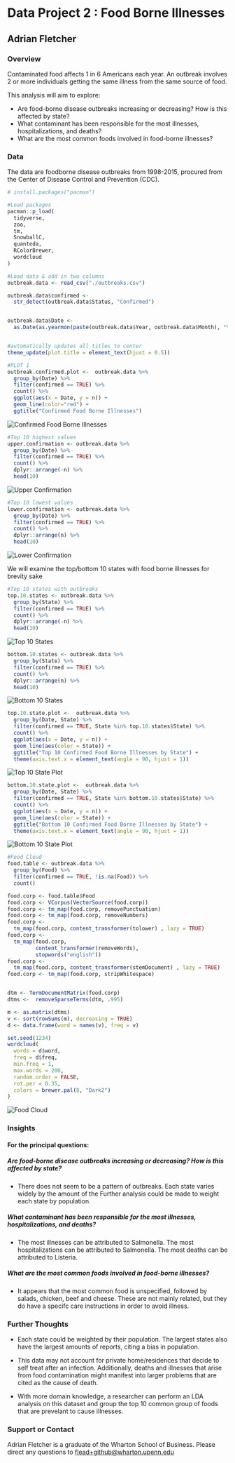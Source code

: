 # Data Project 2 : Food Borne Illnesses


## Adrian Fletcher

### Overview
Contaminated food affects 1 in 6 Americans each year. An outbreak involves 2 or more individuals getting the same illness from the same source of food. 

This analysis will aim to explore:

* Are food-borne disease outbreaks increasing or decreasing? How is this affected by state? 
* What contaminant has been responsible for the most illnesses, hospitalizations, and deaths?
* What are the most common foods involved in food-borne illnesses?

### Data
The data are foodborne disease outbreaks from 1998-2015, procured from the Center of Disease Control and Prevention (CDC).  

```r
# install.packages("pacman")

#Load packages
pacman::p_load(
  tidyverse,
  zoo,
  tm,
  SnowballC,
  quanteda,
  RColorBrewer,
  wordcloud
)

#Load data & add in two columns
outbreak.data <- read_csv("./outbreaks.csv")

outbreak.data$confirmed <-
  str_detect(outbreak.data$Status, "Confirmed")


outbreak.data$Date <-
  as.Date(as.yearmon(paste(outbreak.data$Year, outbreak.data$Month), "%Y %b"))


#automatically updates all titles to center
theme_update(plot.title = element_text(hjust = 0.5))

#PLOT 1
outbreak.confirmed.plot <-  outbreak.data %>%
  group_by(Date) %>%
  filter(confirmed == TRUE) %>%
  count() %>%
  ggplot(aes(x = Date, y = n)) +
  geom_line(color="red") +
  ggtitle("Confirmed Food Borne Illnesses")
```

![Confirmed Food Borne Illnesses](../img/confirmed-food-borne-illnesses.png)


```r
#Top 10 highest values
upper.confirmation <- outbreak.data %>%
  group_by(Date) %>%
  filter(confirmed == TRUE) %>%
  count() %>%
  dplyr::arrange(-n) %>%
  head(10)
```

![Upper Confirmation](./img/upper-confirmation.PNG)

```r
#Top 10 lowest values
lower.confirmation <- outbreak.data %>%
  group_by(Date) %>%
  filter(confirmed == TRUE) %>%
  count() %>%
  dplyr::arrange(n) %>%
  head(10)
```
![Lower Confirmation](../img/lower-confirmation.PNG)

We will examine the top/bottom 10 states with food borne illnesses for brevity sake

```r
#Top 10 states with outbreaks
top.10.states <- outbreak.data %>%
  group_by(State) %>%
  filter(confirmed == TRUE) %>%
  count() %>%
  dplyr::arrange(-n) %>%
  head(10)
```

![Top 10 States](../img/top-10-state-list.PNG)

```r
bottom.10.states <- outbreak.data %>%
  group_by(State) %>%
  filter(confirmed == TRUE) %>%
  count() %>%
  dplyr::arrange(n) %>%
  head(10)
```

![Bottom 10 States](../img/bottom-10-state-list.PNG)

```r
top.10.state.plot <-  outbreak.data %>%
  group_by(Date, State) %>%
  filter(confirmed == TRUE, State %in% top.10.states$State) %>%
  count() %>%
  ggplot(aes(x = Date, y = n)) +
  geom_line(aes(color = State)) +
  ggtitle("Top 10 Confirmed Food Borne Illnesses by State") +
  theme(axis.text.x = element_text(angle = 90, hjust = 1))
```

![Top 10 State Plot](../img/top-10-state-plot.png)

```r
bottom.10.state.plot <-  outbreak.data %>%
  group_by(Date, State) %>%
  filter(confirmed == TRUE, State %in% bottom.10.states$State) %>%
  count() %>%
  ggplot(aes(x = Date, y = n)) +
  geom_line(aes(color = State)) +
  ggtitle("Bottom 10 Confirmed Food Borne Illnesses by State") +
  theme(axis.text.x = element_text(angle = 90, hjust = 1))
```

![Bottom 10 State Plot](../img/bottom-10-state-plot.png)

```r
#Food Cloud
food.table <- outbreak.data %>%
  group_by(Food) %>%
  filter(confirmed == TRUE, !is.na(Food)) %>%
  count()

food.corp <- food.table$Food
food.corp <- VCorpus(VectorSource(food.corp))
food.corp <- tm_map(food.corp, removePunctuation)
food.corp <- tm_map(food.corp, removeNumbers)
food.corp <-
  tm_map(food.corp, content_transformer(tolower) , lazy = TRUE)
food.corp <-
  tm_map(food.corp,
         content_transformer(removeWords),
         stopwords("english"))
food.corp <-
  tm_map(food.corp, content_transformer(stemDocument) , lazy = TRUE)
food.corp <- tm_map(food.corp, stripWhitespace)


dtm <- TermDocumentMatrix(food.corp)
dtms <-  removeSparseTerms(dtm, .995)

m <- as.matrix(dtms)
v <- sort(rowSums(m), decreasing = TRUE)
d <- data.frame(word = names(v), freq = v)

set.seed(1234)
wordcloud(
  words = d$word,
  freq = d$freq,
  min.freq = 1,
  max.words = 200,
  random.order = FALSE,
  rot.per = 0.35,
  colors = brewer.pal(8, "Dark2")
)
```
![Food Cloud](../img/food-cloud.png)

### Insights  

#### For the principal questions:

##### Are food-borne disease outbreaks increasing or decreasing? How is this affected by state?
* There does not seem to be a pattern of outbreaks. Each state varies widely by the amount of the Further analysis could be made to weight each state by population. 

##### What contaminant has been responsible for the most illnesses, hospitalizations, and deaths?
* The most illnesses can be attributed to Salmonella. The most hospitalizations can be attributed to Salmonella. The most deaths can be attributed to Listeria. 

##### What are the most common foods involved in food-borne illnesses?
* It appears that the most common food is unspecified, followed by salads, chicken, beef and cheese. These are not mainly related, but they do have a specifc care instructions in order to avoid illness. 

### Further Thoughts
* Each state could be weighted by their population. The largest states also have the largest amounts of reports, citing a bias in population. 

* This data may not account for private home/residences that decide to self treat after an infection. Additionally, deaths and illnesses that arise from food contamination might manifest into larger problems that are cited as the cause of death. 

* With more domain knowledge, a researcher can perform an LDA analysis on this dataset and group the top 10 common group of foods that are prevelant to cause illnesses. 

### Support or Contact

Adrian Fletcher is a graduate of the Wharton School of Business. Please direct any questions to flead+github@wharton.upenn.edu
